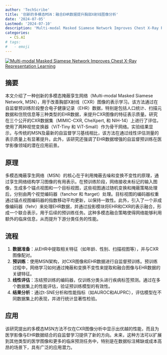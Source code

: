 ```yaml
---
author: 'TechScribe'
title: '创新的多模态MSN：融合EHR数据提升胸部X射线图像分析'
date: '2024-07-05'
Lastmod: '2024-07-10'
description: 'Multi-modal Masked Siamese Network Improves Chest X-Ray Representation Learning'
categories:
  - CS.AI
# tags:
#   - emoji
---
```


[![Multi-modal Masked Siamese Network Improves Chest X-Ray Representation Learning](https://arxiv-research-1301205113.cos.ap-guangzhou.myqcloud.com/images/2407.04449v1.pdf_0.jpg)](https://arxiv.org/abs/2407.04449v1)

## 摘要

本文介绍了一种创新的多模态掩蔽孪生网络（Multi-modal Masked Siamese Network, MSN），用于改善胸部X射线（CXR）图像的表示学习。该方法通过在自监督预训练阶段整合电子健康记录（EHR）数据，特别是包括人口统计、扫描元数据和住院信息等三种类型的EHR数据，来提升CXR图像的特征表示质量。研究在三个公开的CXR数据集（MIMIC-CXR, CheXpert, 和 NIH-14）上进行了评估，使用了两种视觉变换器（ViT-Tiny 和 ViT-Small）作为骨干网络。实验结果显示，与传统的MSN及最新的自监督学习基线相比，该方法在通过线性评估测量的表示质量上有显著提升。此外，该研究还强调了EHR数据增强的自监督预训练在医学影像领域的潜在应用前景。<!--more-->

## 原理

多模态掩蔽孪生网络（MSN）的核心在于利用掩蔽去噪和变换不变性的原理，通过孪生网络结构学习图像的有用表示。在预训练阶段，网络接收未标记的输入图像，生成多个锚点视图和一个目标视图，这些视图通过随机变换和掩蔽策略处理后，分别由两个视觉编码器（fanchor 和 ftarget）处理。目标视图的编码器权重通过锚点视图编码器的指数移动平均更新，以保持一致性。此外，引入了一个非成像编码器（fehr）来处理EHR数据，并通过投影模块将EHR和CXR的表示融合，形成一个联合表示，用于后续的预训练任务。这种多模态融合策略使得网络能够利用额外的临床信息，从而提升下游分类任务的性能。

## 流程

1. **数据准备**：从EHR中提取相关特征（如年龄、性别、扫描视图等），并与CXR图像配对。
2. **预训练**：使用MSN架构，对CXR图像和EHR数据进行自监督预训练。预训练过程中，网络学习如何通过掩蔽和变换不变性来提取和融合图像与EHR数据的关键特征。
3. **线性评估**：冻结预训练的编码器，仅训练分类头进行疾病标签预测。通过在多个数据集上的性能评估，验证预训练模型的有效性。
4. **结果分析**：通过t-SNE分析和性能指标（如AUROC和AUPRC），评估模型在不同数据集上的表现，并进行统计显著性检验。

## 应用

该研究提出的多模态MSN方法不仅在CXR图像分析中显示出优越的性能，而且为医学影像与EHR数据结合的自监督学习提供了新的方向。未来，这种方法可以扩展到其他类型的医学图像和更多的临床预测任务中，特别是在数据标注稀缺或成本高昂的场景下，具有广泛的应用潜力。